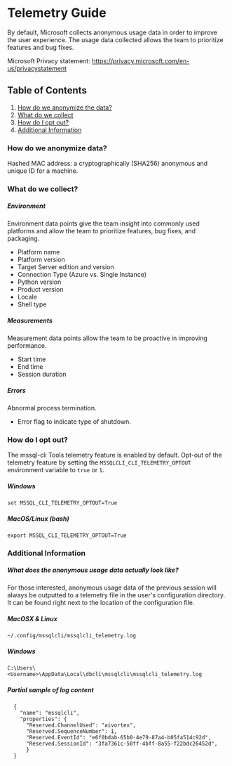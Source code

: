 # Telemetry Guide

By default, Microsoft collects anonymous usage data in order to improve the user experience. The usage data collected allows the team to prioritize features and bug fixes.

Microsoft Privacy statement: https://privacy.microsoft.com/en-us/privacystatement

## Table of Contents
1. [How do we anonymize the data?](#anonymize)
1. [What do we collect](#collect)
2. [How do I opt out?](#opt_out)
3. [Additional Information](#information)


### <a name="anonymize"></a>How do we anonymize data?
Hashed MAC address: a cryptographically (SHA256) anonymous and unique ID for a machine.
  
### <a name="collect"></a>What do we collect?
##### Environment
Environment data points give the team insight into commonly used platforms and allow the team to prioritize features, bug fixes, and packaging.
  - Platform name
  - Platform version
  - Target Server edition and version
  - Connection Type (Azure vs. Single Instance)
  - Python version
  - Product version
  - Locale
  - Shell type

##### Measurements
Measurement data points allow the team to be proactive in improving performance.
  - Start time
  - End time
  - Session duration

##### Errors
Abnormal process termination.
- Error flag to indicate type of shutdown.

### <a name="opt_out"></a>How do I opt out?
The mssql-cli Tools telemetry feature is enabled by default. Opt-out of the telemetry feature by setting the ```MSSQLCLI_CLI_TELEMETRY_OPTOUT``` environment variable to ```true``` or ```1```.

##### Windows
```
set MSSQL_CLI_TELEMETRY_OPTOUT=True
```
##### MacOS/Linux (bash)
```
export MSSQL_CLI_TELEMETRY_OPTOUT=True
```

### <a name="information"></a>Additional Information

##### What does the anonymous usage data actually look like?
For those interested, anonymous usage data of the previous session will always be outputted to a telemetry file in the user's configuration directory. It can be found right next to the location of the configuration file.
##### MacOSX & Linux
```
~/.config/mssqlcli/mssqlcli_telemetry.log
```
##### Windows
```
C:\Users\<Username>\AppData\Local\dbcli\mssqlcli\mssqlcli_telemetry.log
```

##### Partial sample of log content
```
  {
    "name": "mssqlcli",
    "properties": {
      "Reserved.ChannelUsed": "aivortex",
      "Reserved.SequenceNumber": 1,
      "Reserved.EventId": "e6f0bdab-65b0-4e79-87a4-b05fa514c92d",
      "Reserved.SessionId": "3fa7361c-50ff-4bff-8a55-f22bdc26452d",
      }
  }
```